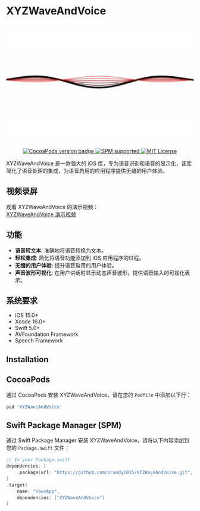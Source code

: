 # XYZWaveAndVoice

<p align="center">
  <img src="https://github.com/brandy2015/XYZWaveAndVoice/blob/main/Arts/demo2.gif?raw=true" alt="XYZWaveAndVoice" title="XYZWaveAndVoice" width="557"/>
</p>

<p align="center">
  <a href="https://github.com/brandy2015/XYZWaveAndVoice">
    <img src="https://img.shields.io/cocoapods/v/XYZWaveAndVoice.svg?style=flat" alt="CocoaPods version badge" />
  </a>
  <a href="https://swift.org/package-manager/">
    <img src="https://img.shields.io/badge/SPM-supported-DE5C43.svg?style=flat" alt="SPM supported" />
  </a>
  <a href="https://raw.githubusercontent.com/brandy2015/XYZWaveAndVoice/master/LICENSE">
    <img src="https://img.shields.io/badge/license-MIT-black" alt="MIT License" />
  </a>
</p>
 

XYZWaveAndVoice 是一款强大的 iOS 库，专为语音识别和语音的显示化，该库简化了语音处理的集成，为语音启用的应用程序提供无缝的用户体验。
 ## 视频录屏

观看 XYZWaveAndVoice 的演示视频：  
[XYZWaveAndVoice 演示视频](https://github.com/brandy2015/XYZWaveAndVoice/blob/main/Arts/demo.mov)

## 功能

- **语音转文本**: 准确地将语音转换为文本。
- **轻松集成**: 简化将语音功能添加到 iOS 应用程序的过程。
- **无缝的用户体验**: 提升语音启用的用户体验。
- **声音波形可视化**: 在用户讲话时显示动态声音波形，提供语音输入的可视化表示。

## 系统要求
 

- iOS 15.0+
- Xcode 16.0+
- Swift 5.0+
- AVFoundation Framework
- Speech Framework

## Installation
 
## CocoaPods
 
通过 CocoaPods 安装 XYZWaveAndVoice，请在您的 `Podfile` 中添加以下行：
 
```ruby
pod 'XYZWaveAndVoice' 

```
 
## **Swift Package Manager (SPM)**

通过 Swift Package Manager 安装 XYZWaveAndVoice，请将以下内容添加到您的 `Package.swift` 文件：

```swift
// In your Package.swift
dependencies: [
    .package(url: "https://github.com/brandy2015/XYZWaveAndVoice.git", .branch("main"))
]
.target(
    name: "YourApp",
    dependencies: ["XYZWaveAndVoice"]
)
